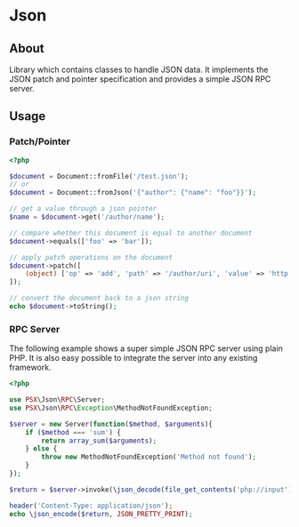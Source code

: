 
# Json

## About

Library which contains classes to handle JSON data. It implements the JSON patch
and pointer specification and provides a simple JSON RPC server.

## Usage

### Patch/Pointer

```php
<?php

$document = Document::fromFile('/test.json');
// or
$document = Document::fromJson('{"author": {"name": "foo"}}');

// get a value through a json pointer
$name = $document->get('/author/name');

// compare whether this document is equal to another document
$document->equals(['foo' => 'bar']);

// apply patch operations on the document
$document->patch([
    (object) ['op' => 'add', 'path' => '/author/uri', 'value' => 'http://google.com'],
]);

// convert the document back to a json string
echo $document->toString();
```

### RPC Server

The following example shows a super simple JSON RPC server using plain PHP.
It is also easy possible to integrate the server into any existing framework.

```php
<?php

use PSX\Json\RPC\Server;
use PSX\Json\RPC\Exception\MethodNotFoundException;

$server = new Server(function($method, $arguments){
    if ($method === 'sum') {
        return array_sum($arguments);
    } else {
        throw new MethodNotFoundException('Method not found');
    }
});

$return = $server->invoke(\json_decode(file_get_contents('php://input')));

header('Content-Type: application/json');
echo \json_encode($return, JSON_PRETTY_PRINT);

```
